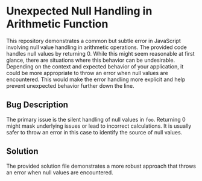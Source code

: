# Unexpected Null Handling in Arithmetic Function

This repository demonstrates a common but subtle error in JavaScript involving null value handling in arithmetic operations.  The provided code handles null values by returning 0.  While this might seem reasonable at first glance, there are situations where this behavior can be undesirable. Depending on the context and expected behavior of your application, it could be more appropriate to throw an error when null values are encountered. This would make the error handling more explicit and help prevent unexpected behavior further down the line.

## Bug Description

The primary issue is the silent handling of null values in `foo`.  Returning 0 might mask underlying issues or lead to incorrect calculations. It is usually safer to throw an error in this case to identify the source of null values.

## Solution

The provided solution file demonstrates a more robust approach that throws an error when null values are encountered.

